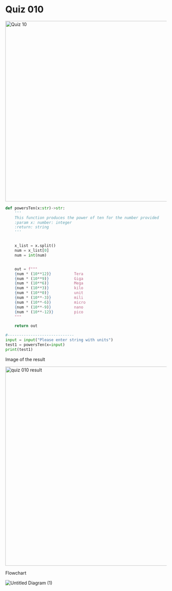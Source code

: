 # Quiz 010

<img width="563" alt="Quiz 10 " src="https://user-images.githubusercontent.com/112055062/194737545-1bc611b2-2b93-4533-b4da-546002aac60c.png">

```.py
def powersTen(x:str)->str:
    '''
    This function produces the power of ten for the number provided
    :param x: number: integer
    :return: string
    '''


    x_list = x.split()
    num = x_list[0]
    num = int(num)


    out = f"""
    {num * (10**12)}          Tera
    {num * (10**9)}           Giga
    {num * (10**6)}           Mega
    {num * (10**3)}           kilo
    {num * (10**0)}           unit
    {num * (10**-3)}          mili
    {num * (10**-6)}          micro
    {num * (10**-9)}          nano
    {num * (10**-12)}         pico
    """

    return out

#-----------------------------
input = input("Please enter string with units")
test1 = powersTen(x=input)
print(test1)
```

Image of the result

<img width="621" alt="quiz 010 result" src="https://user-images.githubusercontent.com/112055062/194738638-a764057a-b4fd-45af-be80-ab5185b5abf4.png">

Flowchart

![Untitled Diagram (1)](https://user-images.githubusercontent.com/112055062/194738991-d4184793-d23f-49a9-bf0f-8848409fa56b.jpg)



